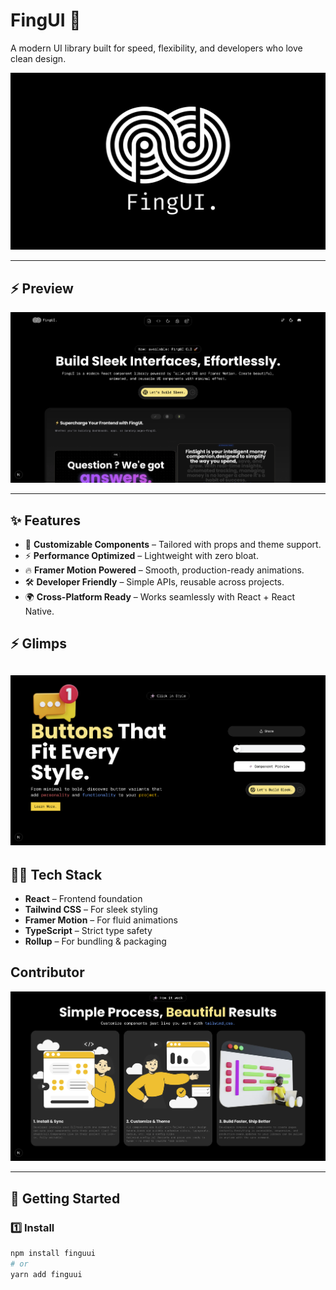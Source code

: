 # FingUI 🚀  
A modern UI library built for speed, flexibility, and developers who love clean design.  

![FingUI Banner](./public/fing.jpg) <!-- Image 1 -->

---
## ⚡️ Preview
![FingUI Homepage](./public/home.png) <!-- Image 2 -->

---
## ✨ Features
- 🎨 **Customizable Components** – Tailored with props and theme support.  
- ⚡ **Performance Optimized** – Lightweight with zero bloat.  
- 🔥 **Framer Motion Powered** – Smooth, production-ready animations.  
- 🛠️ **Developer Friendly** – Simple APIs, reusable across projects.  
- 🌍 **Cross-Platform Ready** – Works seamlessly with React + React Native.  
## ⚡️ Glimps
![FingUI Components](./public/button.png) <!-- Image 2 -->
---

## 🧑‍💻 Tech Stack
- **React** – Frontend foundation  
- **Tailwind CSS** – For sleek styling  
- **Framer Motion** – For fluid animations  
- **TypeScript** – Strict type safety  
- **Rollup** – For bundling & packaging  


## Contributor
![FingUI Tech Stack](./public/features.png) <!-- Image 2 -->

---

## 🚀 Getting Started  

### 1️⃣ Install
```bash
npm install finguui
# or
yarn add finguui
